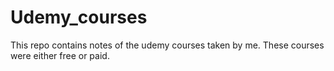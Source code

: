# Udemy_courses
This repo contains notes of the udemy courses taken by me. These courses were either free or paid.
